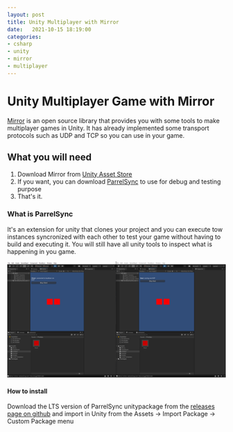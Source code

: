 ```yaml
---
layout: post
title: Unity Multiplayer with Mirror
date:   2021-10-15 18:19:00
categories: 
- csharp
- unity
- mirror
- multiplayer
---
```


# Unity Multiplayer Game with Mirror

[Mirror](https://github.com/vis2k/Mirror#low-level-transports) is an open source library that provides you with some tools to make multiplayer games in Unity. It has already implemented some transport protocols such as UDP and TCP so you can use in your game.

## What you will need

1. Download Mirror from [Unity Asset Store](https://assetstore.unity.com/packages/tools/network/mirror-129321)
1. If you want, you can download [ParrelSync](https://github.com/VeriorPies/ParrelSync) to use for debug and testing purpose
1. That's it.


### What is ParrelSync

It's an extension for unity that clones your project and you can execute tow instances syncronized with each other to test your game without having to build and executing it. You will still have all unity tools to inspect what is happening in you game.


![two unity editors with the same code using ParrelSync Clone feature](/assets/images/parrelsync_example.png)

#### How to install

Download the LTS version of ParrelSync unitypackage from the [releases page on github](https://github.com/VeriorPies/ParrelSync/releases) and import in Unity from the Assets -> Import Package -> Custom Package menu
